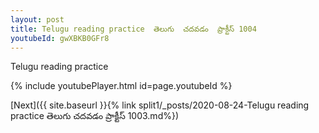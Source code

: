 ```yaml
---
layout: post
title: Telugu reading practice  తెలుగు  చదవడం  ప్రాక్టీస్ 1004
youtubeId: gwXBKB0GFr8
---
```

 
 
Telugu reading practice
 
 
 
 
 


{% include youtubePlayer.html id=page.youtubeId %}
 
[Next]({{ site.baseurl }}{% link  split1/_posts/2020-08-24-Telugu reading practice  తెలుగు  చదవడం  ప్రాక్టీస్ 1003.md%})
 
